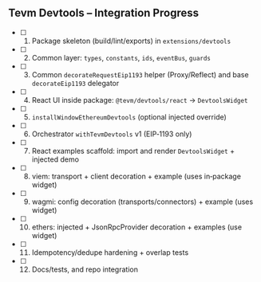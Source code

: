 ## Tevm Devtools – Integration Progress

- [ ] 1. Package skeleton (build/lint/exports) in `extensions/devtools`
- [ ] 2. Common layer: `types`, `constants`, `ids`, `eventBus`, `guards`
- [ ] 3. Common `decorateRequestEip1193` helper (Proxy/Reflect) and base `decorateEip1193` delegator
- [ ] 4. React UI inside package: `@tevm/devtools/react` → `DevtoolsWidget`
- [ ] 5. `installWindowEthereumDevtools` (optional injected override)
- [ ] 6. Orchestrator `withTevmDevtools` v1 (EIP‑1193 only)
- [ ] 7. React examples scaffold: import and render `DevtoolsWidget` + injected demo
- [ ] 8. viem: transport + client decoration + example (uses in‑package widget)
- [ ] 9. wagmi: config decoration (transports/connectors) + example (uses widget)
- [ ] 10. ethers: injected + JsonRpcProvider decoration + examples (use widget)
- [ ] 11. Idempotency/dedupe hardening + overlap tests
- [ ] 12. Docs/tests, and repo integration